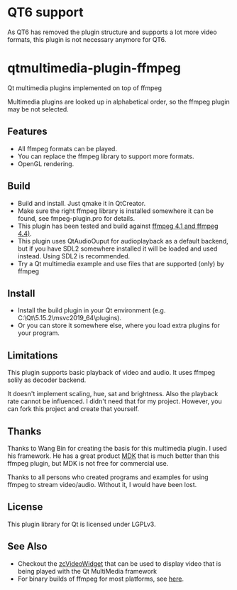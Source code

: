 # QT6 support
As QT6 has removed the plugin structure and supports a lot more video formats, this plugin is not necessary anymore for QT6.

# qtmultimedia-plugin-ffmpeg

Qt multimedia plugins implemented on top of ffmpeg

Multimedia plugins are looked up in alphabetical order, 
so the ffmpeg plugin may be not selected. 

## Features
- All ffmpeg formats can be played. 
- You can replace the ffmpeg library to support more formats.
- OpenGL rendering.

## Build
- Build and install. Just qmake it in QtCreator.
- Make sure the right ffmpeg library is installed somewhere it can be found, see fmpeg-plugin.pro for details.
- This plugin has been tested and build against [ffmpeg 4.1 and ffmpeg 4.4)](https://ffmpeg.org).
- This plugin uses QtAudioOuput for audioplayback as a default backend, but if you have SDL2 somewhere installed it will be loaded and used instead. Using SDL2 is recommended.
- Try a Qt multimedia example and use files that are supported (only) by ffmpeg

## Install
- Install the build plugin in your Qt environment (e.g. C:\Qt\5.15.2\msvc2019_64\plugins).
- Or you can store it somewhere else, where you load extra plugins for your program.

## Limitations
This plugin supports basic playback of video and audio. It uses ffmpeg solily as decoder backend. 

It doesn't implement scaling, hue, sat and brightness. Also the playback rate cannot be influenced.
I didn't need that for my project. However, you can fork this project and create that yourself. 

## Thanks
Thanks to Wang Bin for creating the basis for this multimedia plugin. I used his framework. 
He has a great product [MDK](https://github.com/wang-bin/qtmultimedia-plugins-mdk) that is much better 
than this ffmpeg plugin, but MDK is not free for commercial use. 

Thanks to all persons who created programs and examples for using ffmpeg to stream video/audio.
Without it, I would have been lost. 

## License
This plugin library for Qt is licensed under LGPLv3. 

## See Also
- Checkout the [zcVideoWidget](https://github.com/hdijkema/zcvideowidget) that can be used to display video that is being played with the Qt MultiMedia framework
- For binary builds of ffmpeg for most platforms, see [here](https://github.com/wang-bin/avbuild).


